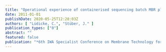 ```yaml
---
title: "Operational experience of containerised sequencing batch MBR plant for semi-decentralised areas reaching high effluent requirements"
date: 2011-01-01
publishDate: 2020-05-25T12:28:03Z
authors: [ "Lüdicke, C.", "Stüber, J." ]
publication_types: ["0"]
abstract: ""
featured: false
publication: "*6th IWA Specialist Conference on Membrane Technology for Water and Wastewater Treatment*"
---
```


